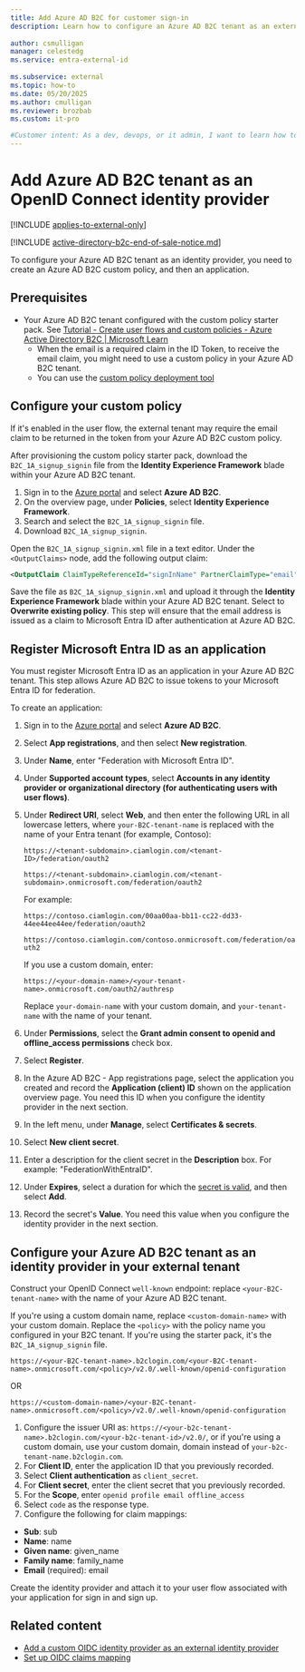 ```yaml
---
title: Add Azure AD B2C for customer sign-in
description: Learn how to configure an Azure AD B2C tenant as an external identity provider in Microsoft Entra External ID, enabling users to sign in using their existing accounts. 
 
author: csmulligan
manager: celestedg
ms.service: entra-external-id
 
ms.subservice: external
ms.topic: how-to
ms.date: 05/20/2025
ms.author: cmulligan
ms.reviewer: brozbab
ms.custom: it-pro

#Customer intent: As a dev, devops, or it admin, I want to learn how to configure an Azure AD B2C tenant as an identity provider for my external tenant.
---
```

# Add Azure AD B2C tenant as an OpenID Connect identity provider

[!INCLUDE [applies-to-external-only](../includes/applies-to-external-only.md)]

[!INCLUDE [active-directory-b2c-end-of-sale-notice.md](../includes/active-directory-b2c-end-of-sale-notice.md)]

To configure your Azure AD B2C tenant as an identity provider, you need to create an Azure AD B2C custom policy, and then an application.

## Prerequisites

- Your Azure AD B2C tenant configured with the custom policy starter pack. See [Tutorial - Create user flows and custom policies - Azure Active Directory B2C | Microsoft Learn](/azure/active-directory-b2c/tutorial-create-user-flows?pivots=b2c-custom-policy)
  - When the email is a required claim in the ID Token, to receive the email claim, you might need to use a custom policy in your Azure AD B2C tenant.
  - You can use the [custom policy deployment tool](https://aka.ms/iefsetup)

## Configure your custom policy

If it's enabled in the user flow, the external tenant may require the email claim to be returned in the token from your Azure AD B2C custom policy.

After provisioning the custom policy starter pack, download the `B2C_1A_signup_signin` file from the **Identity Experience Framework** blade within your Azure AD B2C tenant.

1. Sign in to the [Azure portal](https://portal.azure.com) and select **Azure AD B2C**.
1. On the overview page, under **Policies**, select **Identity Experience Framework**.
1. Search and select the `B2C_1A_signup_signin` file.
1. Download `B2C_1A_signup_signin`.

Open the `B2C_1A_signup_signin.xml` file in a text editor. Under the `<OutputClaims>` node, add the following output claim:

```xml
<OutputClaim ClaimTypeReferenceId="signInName" PartnerClaimType="email">
```

Save the file as `B2C_1A_signup_signin.xml` and upload it through the **Identity Experience Framework** blade within your Azure AD B2C tenant. Select to **Overwrite existing policy**. This step will ensure that the email address is issued as a claim to Microsoft Entra ID after authentication at Azure AD B2C.

## Register Microsoft Entra ID as an application

You must register Microsoft Entra ID as an application in your Azure AD B2C tenant. This step allows Azure AD B2C to issue tokens to your Microsoft Entra ID for federation.

To create an application:

1. Sign in to the [Azure portal](https://portal.azure.com) and select **Azure AD B2C**.
1. Select **App registrations**, and then select **New registration**.
1. Under **Name**, enter "Federation with Microsoft Entra ID".
1. Under **Supported account types**, select **Accounts in any identity provider or organizational directory (for authenticating users with user flows)**.
1. Under **Redirect URI**, select **Web**, and then enter the following URL in all lowercase letters, where `your-B2C-tenant-name` is replaced with the name of your Entra tenant (for example, Contoso):
  
    `https://<tenant-subdomain>.ciamlogin.com/<tenant-ID>/federation/oauth2`
    
    `https://<tenant-subdomain>.ciamlogin.com/<tenant-subdomain>.onmicrosoft.com/federation/oauth2`
    
    For example:
      
    `https://contoso.ciamlogin.com/00aa00aa-bb11-cc22-dd33-44ee44ee44ee/federation/oauth2`
    
    `https://contoso.ciamlogin.com/contoso.onmicrosoft.com/federation/oauth2`
    
    If you use a custom domain, enter:
      
    `https://<your-domain-name>/<your-tenant-name>.onmicrosoft.com/oauth2/authresp`
    
    Replace `your-domain-name` with your custom domain, and `your-tenant-name` with the name of your tenant.
    
6. Under **Permissions**, select the **Grant admin consent to openid and offline_access permissions** check box.
7. Select **Register**.
8. In the Azure AD B2C - App registrations page, select the application you created and record the **Application (client) ID** shown on the application overview page. You need this ID when you configure the identity provider in the next section.
9. In the left menu, under **Manage**, select **Certificates & secrets**.
10. Select **New client secret**.
11. Enter a description for the client secret in the **Description** box. For example: "FederationWithEntraID".
12. Under **Expires**, select a duration for which the [secret is valid](/azure/active-directory-b2c/policy-keys-overview), and then select **Add**.
13. Record the secret's **Value**. You need this value when you configure the identity provider in the next section.


## Configure your Azure AD B2C tenant as an identity provider in your external tenant

Construct your OpenID Connect `well-known` endpoint: replace `<your-B2C-tenant-name>` with the name of your Azure AD B2C tenant. 

If you're using a custom domain name, replace `<custom-domain-name>` with your custom domain. Replace the `<policy>` with the policy name you configured in your B2C tenant. If you're using the starter pack, it's the `B2C_1A_signup_signin` file.

`https://<your-B2C-tenant-name>.b2clogin.com/<your-B2C-tenant-name>.onmicrosoft.com/<policy>/v2.0/.well-known/openid-configuration`

OR

`https://<custom-domain-name>/<your-B2C-tenant-name>.onmicrosoft.com/<policy>/v2.0/.well-known/openid-configuration`

1. Configure the issuer URI as: `https://<your-b2c-tenant-name>.b2clogin.com/<your-b2c-tenant-id>/v2.0/`, or if you're using a custom domain, use your custom domain, domain instead of `your-b2c-tenant-name.b2clogin.com`.
1. For **Client ID**, enter the application ID that you previously recorded.
1. Select **Client authentication** as `client_secret`.
1. For **Client secret**, enter the client secret that you previously recorded.
1. For the **Scope**, enter `openid profile email offline_access`
1. Select `code` as the response type.
1. Configure the following for claim mappings:
  - **Sub**: sub
  - **Name**: name
  - **Given name**: given_name
  - **Family name**: family_name
  - **Email** (required): email

Create the identity provider and attach it to your user flow associated with your application for sign in and sign up.

## Related content

- [Add a custom OIDC identity provider as an external identity provider](how-to-custom-oidc-federation-customers.md)
- [Set up OIDC claims mapping](reference-oidc-claims-mapping-customers.md)
